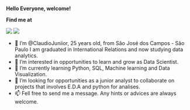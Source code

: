 **Hello Everyone, welcome!**

**Find me at**

<a href = "mailto:claudiormj97@gmail.com"><img src="https://img.shields.io/badge/Gmail-D14836?style=for-the-badge&logo=gmail&logoColor=white" target="_blank"></a>
<a href="https://www.linkedin.com/in/claudiiorodrigues/" target="_blank"><img src="https://img.shields.io/badge/-LinkedIn-%230077B5?style=for-the-badge&logo=linkedin&logoColor=white" target="_blank"></a>


- 👋 I’m @ClaudioJuniior, 25 years old, from São José dos Campos - São Paulo
 I am graduated in International Relations and now studying data analytics.
- 👀 I’m interested in opportunities to learn and grow as Data Scientist.
- 🌱 I’m currently learning Python, SQL, Machine learning and Data Visualization. 
- 💞️ I’m looking for opportunities as a junior analyst to collaborate on projects that involves E.D.A and python for analises.
- 📫 Fell free to send me a message. Any hints or advices are always welcome.

<!---
ClaudioJuniior/ClaudioJuniior is a ✨ special ✨ repository because its `README.md` (this file) appears on your GitHub profile.
You can click the Preview link to take a look at your changes.
--->

